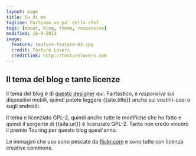 ```yaml
---
layout: page
title: Su di me
tagline: Parliamo un po' dello chef
tags: [about, blog, theme, responsive]
modified: 16-9-2013
image:
  feature: texture-feature-02.jpg
  credit: Texture Lovers
  creditlink: http://texturelovers.com
---
```


## Il tema del blog e tante licenze

Il tema del blog è di [questo designer](http://mademistakes.com) qui.
Fantastico, è _responsive_ sui dispositivi mobili, quindi potete leggere
{{site.title}} anche sui vostri i-cosi o sugli androidi.

Il tema è licenziato GPL-2, quindi anche tutte le modifiche che ho fatto e
quindi il sorgente di {{site.url}} è licenziato GPL-2. Tanto non credo vincerò
il premio Touring per questo blog quest'anno.

Le immagini che uso sono pescate da [flickr.com](http://www.flickr.com) e sono
tutte con licenza creative commons.
